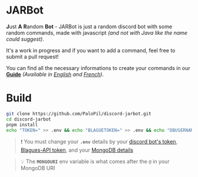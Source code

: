 # JARBot

**J**ust **A** **R**andom **Bot** - JARBot is just a random discord bot with some random commands, made with javascript *(and not with Java like the name could suggest)*.

It's a work in progress and if you want to add a command, feel free to submit a pull request!

You can find all the necessary informations to create your commands in our [**Guide**](/Guide/) *(Available in [English](/Guide/en/) and [French](/Guide/fr/))*.

# Build

```sh
git clone https://github.com/PaloPil/discord-jarbot.git
cd discord-jarbot
pnpm install
echo "TOKEN=" >> .env && echo "BLAGUETOKEN=" >> .env && echo "DBUSERNAME=" >> .env && echo "DBPASSWORD=" >> .env && echo "MONGOURI=" >> .env
```

> ❗ You must change your **`.env`** details by your [discord bot's token](https://discord.com/developers/applications), [Blagues-API token](https://www.blagues-api.fr/), and your [MongoDB details](https://www.mongodb.com)

> 💡 The **`MONGOURI`** env variable is what comes after the `@` in your MongoDB URI
